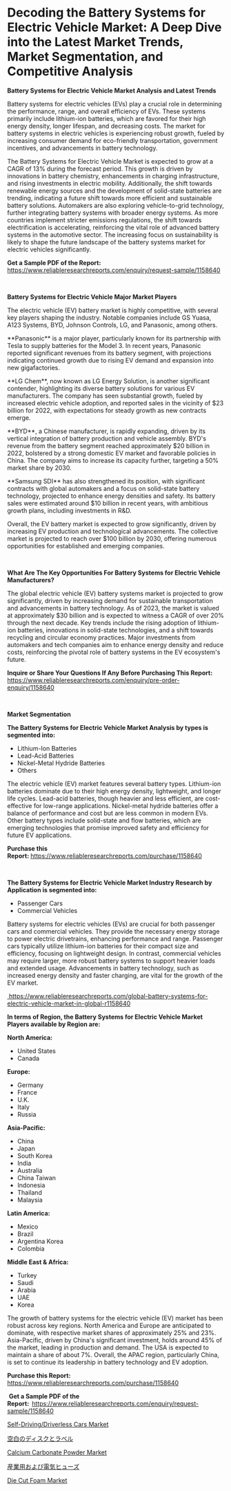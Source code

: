 <p><h1>Decoding the Battery Systems for Electric Vehicle Market: A Deep Dive into the Latest Market Trends, Market Segmentation, and Competitive Analysis</h1></p><p><strong>Battery Systems for Electric Vehicle Market Analysis and Latest Trends</strong></p>
<p><p>Battery systems for electric vehicles (EVs) play a crucial role in determining the performance, range, and overall efficiency of EVs. These systems primarily include lithium-ion batteries, which are favored for their high energy density, longer lifespan, and decreasing costs. The market for battery systems in electric vehicles is experiencing robust growth, fueled by increasing consumer demand for eco-friendly transportation, government incentives, and advancements in battery technology.</p><p>The Battery Systems for Electric Vehicle Market is expected to grow at a CAGR of 13% during the forecast period. This growth is driven by innovations in battery chemistry, enhancements in charging infrastructure, and rising investments in electric mobility. Additionally, the shift towards renewable energy sources and the development of solid-state batteries are trending, indicating a future shift towards more efficient and sustainable battery solutions. Automakers are also exploring vehicle-to-grid technology, further integrating battery systems with broader energy systems. As more countries implement stricter emissions regulations, the shift towards electrification is accelerating, reinforcing the vital role of advanced battery systems in the automotive sector. The increasing focus on sustainability is likely to shape the future landscape of the battery systems market for electric vehicles significantly.</p></p>
<p><strong>Get a Sample PDF of the Report:&nbsp;</strong> <a href="https://www.reliableresearchreports.com/enquiry/request-sample/1158640">https://www.reliableresearchreports.com/enquiry/request-sample/1158640</a></p>
<p>&nbsp;</p>
<p><strong>Battery Systems for Electric Vehicle Major Market Players</strong></p>
<p><p>The electric vehicle (EV) battery market is highly competitive, with several key players shaping the industry. Notable companies include GS Yuasa, A123 Systems, BYD, Johnson Controls, LG, and Panasonic, among others. </p><p>**Panasonic** is a major player, particularly known for its partnership with Tesla to supply batteries for the Model 3. In recent years, Panasonic reported significant revenues from its battery segment, with projections indicating continued growth due to rising EV demand and expansion into new gigafactories. </p><p>**LG Chem**, now known as LG Energy Solution, is another significant contender, highlighting its diverse battery solutions for various EV manufacturers. The company has seen substantial growth, fueled by increased electric vehicle adoption, and reported sales in the vicinity of $23 billion for 2022, with expectations for steady growth as new contracts emerge.</p><p>**BYD**, a Chinese manufacturer, is rapidly expanding, driven by its vertical integration of battery production and vehicle assembly. BYD's revenue from the battery segment reached approximately $20 billion in 2022, bolstered by a strong domestic EV market and favorable policies in China. The company aims to increase its capacity further, targeting a 50% market share by 2030. </p><p>**Samsung SDI** has also strengthened its position, with significant contracts with global automakers and a focus on solid-state battery technology, projected to enhance energy densities and safety. Its battery sales were estimated around $10 billion in recent years, with ambitious growth plans, including investments in R&D.</p><p>Overall, the EV battery market is expected to grow significantly, driven by increasing EV production and technological advancements. The collective market is projected to reach over $100 billion by 2030, offering numerous opportunities for established and emerging companies.</p></p>
<p>&nbsp;</p>
<p><strong>What Are The Key Opportunities For Battery Systems for Electric Vehicle Manufacturers?</strong></p>
<p><p>The global electric vehicle (EV) battery systems market is projected to grow significantly, driven by increasing demand for sustainable transportation and advancements in battery technology. As of 2023, the market is valued at approximately $30 billion and is expected to witness a CAGR of over 20% through the next decade. Key trends include the rising adoption of lithium-ion batteries, innovations in solid-state technologies, and a shift towards recycling and circular economy practices. Major investments from automakers and tech companies aim to enhance energy density and reduce costs, reinforcing the pivotal role of battery systems in the EV ecosystem's future.</p></p>
<p><strong>Inquire or Share Your Questions If Any Before Purchasing This Report:</strong> <a href="https://www.reliableresearchreports.com/enquiry/pre-order-enquiry/1158640">https://www.reliableresearchreports.com/enquiry/pre-order-enquiry/1158640</a></p>
<p>&nbsp;</p>
<p><strong>Market Segmentation</strong></p>
<p><strong>The Battery Systems for Electric Vehicle Market Analysis by types is segmented into:</strong></p>
<p><ul><li>Lithium-Ion Batteries</li><li>Lead-Acid Batteries</li><li>Nickel-Metal Hydride Batteries</li><li>Others</li></ul></p>
<p><p>The electric vehicle (EV) market features several battery types. Lithium-ion batteries dominate due to their high energy density, lightweight, and longer life cycles. Lead-acid batteries, though heavier and less efficient, are cost-effective for low-range applications. Nickel-metal hydride batteries offer a balance of performance and cost but are less common in modern EVs. Other battery types include solid-state and flow batteries, which are emerging technologies that promise improved safety and efficiency for future EV applications.</p></p>
<p><strong>Purchase this Report:&nbsp;</strong><a href="https://www.reliableresearchreports.com/purchase/1158640">https://www.reliableresearchreports.com/purchase/1158640</a></p>
<p>&nbsp;</p>
<p><strong>The Battery Systems for Electric Vehicle Market Industry Research by Application is segmented into:</strong></p>
<p><ul><li>Passenger Cars</li><li>Commercial Vehicles</li></ul></p>
<p><p>Battery systems for electric vehicles (EVs) are crucial for both passenger cars and commercial vehicles. They provide the necessary energy storage to power electric drivetrains, enhancing performance and range. Passenger cars typically utilize lithium-ion batteries for their compact size and efficiency, focusing on lightweight design. In contrast, commercial vehicles may require larger, more robust battery systems to support heavier loads and extended usage. Advancements in battery technology, such as increased energy density and faster charging, are vital for the growth of the EV market.</p></p>
<p><a href="https://www.reliableresearchreports.com/global-battery-systems-for-electric-vehicle-market-in-global-r1158640">&nbsp;https://www.reliableresearchreports.com/global-battery-systems-for-electric-vehicle-market-in-global-r1158640</a></p>
<p><strong>In terms of Region, the Battery Systems for Electric Vehicle Market Players available by Region are:</strong></p>
<p>
    <p> <strong> North America: </strong>
        <ul>
            <li>United States</li>
            <li>Canada</li>
        </ul>
        </p> 
    <p> <strong> Europe: </strong>
        <ul>
            <li>Germany</li>
            <li>France</li>
            <li>U.K.</li>
            <li>Italy</li>
            <li>Russia</li>
        </ul>
        </p> 
    <p> <strong> Asia-Pacific: </strong>
        <ul>
            <li>China</li>
            <li>Japan</li>
            <li>South Korea</li>
            <li>India</li>
            <li>Australia</li>
            <li>China Taiwan</li>
            <li>Indonesia</li>
            <li>Thailand</li>
            <li>Malaysia</li>
        </ul>
        </p> 
    <p> <strong> Latin America: </strong>
        <ul>
            <li>Mexico</li>
            <li>Brazil</li>
            <li>Argentina Korea</li>
            <li>Colombia</li>
        </ul>
        </p> 
    <p> <strong> Middle East & Africa: </strong>
        <ul>
            <li>Turkey</li>
            <li>Saudi</li>
            <li>Arabia</li>
            <li>UAE</li>
            <li>Korea</li>
        </ul>
    </p>
    </p>
<p><p>The growth of battery systems for the electric vehicle (EV) market has been robust across key regions. North America and Europe are anticipated to dominate, with respective market shares of approximately 25% and 23%. Asia-Pacific, driven by China's significant investment, holds around 45% of the market, leading in production and demand. The USA is expected to maintain a share of about 7%. Overall, the APAC region, particularly China, is set to continue its leadership in battery technology and EV adoption.</p></p>
<p><strong>Purchase this Report: </strong><a href="https://www.reliableresearchreports.com/purchase/1158640">https://www.reliableresearchreports.com/purchase/1158640</a></p>
<p>&nbsp;<strong>Get a Sample PDF of the Report:&nbsp;&nbsp;</strong><a href="https://www.reliableresearchreports.com/enquiry/request-sample/1158640">https://www.reliableresearchreports.com/enquiry/request-sample/1158640</a></p>
<p><strong></strong></p>
<p><p><a href="https://github.com/santosh758595/Market-Research-Report-List-6/blob/main/self-drivingdriverless-cars-market.md">Self-Driving/Driverless Cars Market</a></p><p><a href="https://medium.com/@fsde4w/blank-discs-and-labels-market-%E3%81%AF-%E3%82%B3%E3%82%B9%E3%83%88%E7%AE%A1%E7%90%86%E3%81%A8%E5%8A%B9%E7%8E%87%E5%90%91%E4%B8%8A%E3%82%92%E5%84%AA%E5%85%88%E3%81%97%E3%81%BE%E3%81%99-%E3%81%95%E3%82%89%E3%81%AB-%E5%A0%B1%E5%91%8A%E6%9B%B8%E3%81%AF%E5%B8%82%E5%A0%B4%E3%81%AE%E9%9C%80%E8%A6%81%E9%9D%A2%E3%81%A8%E4%BE%9B%E7%B5%A6%E9%9D%A2%E3%81%AE%E4%B8%A1%E6%96%B9%E3%82%92%E3%82%AB%E3%83%90%E3%83%BC%E3%81%97%E3%81%A6%E3%81%84%E3%81%BE%E3%81%99-blank-discs-and-1b0db90b804e">空白のディスクとラベル</a></p><p><a href="https://issuu.com/reportprime-2/docs/calcium-carbonate-powder-market-siz_d1313594044251">Calcium Carbonate Powder Market</a></p><p><a href="https://medium.com/@fsde4w/industrial-and-electrical-fuses-market-%E3%81%AE%E3%82%B0%E3%83%AD%E3%83%BC%E3%83%90%E3%83%AB%E5%B8%82%E5%A0%B4%E6%A6%82%E8%A6%81%E3%81%AF-%E4%B8%96%E7%95%8C%E3%81%8A%E3%82%88%E3%81%B3%E4%B8%BB%E8%A6%81%E5%B8%82%E5%A0%B4%E3%81%AB%E3%81%8A%E3%81%91%E3%82%8B%E6%A5%AD%E7%95%8C%E3%81%AB%E5%BD%B1%E9%9F%BF%E3%82%92%E4%B8%8E%E3%81%88%E3%82%8B%E4%B8%BB%E8%A6%81%E3%81%AA%E3%83%88%E3%83%AC%E3%83%B3%E3%83%89%E3%81%AB%E3%81%A4%E3%81%84%E3%81%A6-%E7%8B%AC%E8%87%AA%E3%81%AE%E8%A6%96%E7%82%B9%E3%82%92%E6%8F%90%E4%BE%9B%E3%81%97%E3%81%BE%E3%81%99-e067d3e24f7a">産業用および電気ヒューズ</a></p><p><a href="https://www.linkedin.com/pulse/how-regions-adapting-die-cut-foam-market-global-trends-5mf7f?trackingId=VxuUMG%2B%2FS8SFbK%2B%2BDLYaPQ%3D%3D">Die Cut Foam Market</a></p></p>